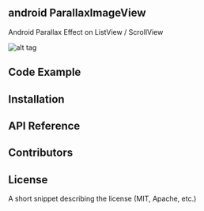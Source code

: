 

## android ParallaxImageView
Android Parallax Effect on ListView / ScrollView

![alt tag](https://raw.githubusercontent.com/milkmidi/android_parallaxImageView/master/demo/output.gif)


## Code Example

## Installation

## API Reference

## Contributors

## License

A short snippet describing the license (MIT, Apache, etc.)